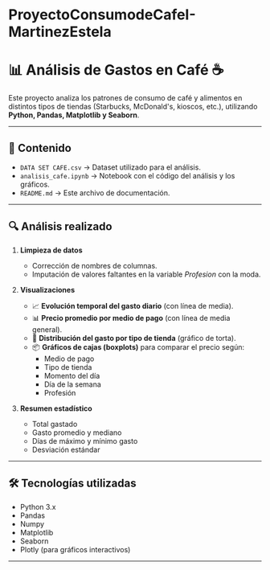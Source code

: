 # ProyectoConsumodeCafeI-MartinezEstela

# 📊 Análisis de Gastos en Café ☕

Este proyecto analiza los patrones de consumo de café y alimentos en distintos tipos de tiendas (Starbucks, McDonald's, kioscos, etc.), utilizando **Python, Pandas, Matplotlib y Seaborn**.

---

## 📂 Contenido
- `DATA SET CAFE.csv` → Dataset utilizado para el análisis.
- `analisis_cafe.ipynb` → Notebook con el código del análisis y los gráficos.
- `README.md` → Este archivo de documentación.

---

## 🔍 Análisis realizado
1. **Limpieza de datos**
   - Corrección de nombres de columnas.
   - Imputación de valores faltantes en la variable *Profesion* con la moda.

2. **Visualizaciones**
   - 📈 **Evolución temporal del gasto diario** (con línea de media).
   - 📊 **Precio promedio por medio de pago** (con línea de media general).
   - 🥧 **Distribución del gasto por tipo de tienda** (gráfico de torta).
   - 📦 **Gráficos de cajas (boxplots)** para comparar el precio según:
     - Medio de pago
     - Tipo de tienda
     - Momento del día
     - Día de la semana
     - Profesión

3. **Resumen estadístico**
   - Total gastado
   - Gasto promedio y mediano
   - Días de máximo y mínimo gasto
   - Desviación estándar

---

## 🛠️ Tecnologías utilizadas
- Python 3.x  
- Pandas  
- Numpy  
- Matplotlib  
- Seaborn  
- Plotly (para gráficos interactivos)  

---


   
